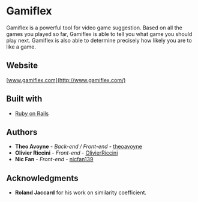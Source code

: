 # Gamiflex

Gamiflex is a powerful tool for video game suggestion. Based on all the games you played so far, Gamiflex is able to tell you what game you should play next. Gamiflex is also able to determine precisely how likely you are to like a game.

## Website

[www.gamiflex.com](http://www.gamiflex.com/)

## Built with

* [Ruby on Rails](http://rubyonrails.org/)

## Authors

* **Theo Avoyne** - *Back-end / Front-end* - [theoavoyne](https://github.com/theoavoyne)
* **Olivier Riccini** - *Front-end* - [OlivierRiccini](https://github.com/OlivierRiccini)
* **Nic Fan** - *Front-end* - [nicfan139](https://github.com/nicfan139)

## Acknowledgments

* **Roland Jaccard** for his work on similarity coefficient.
